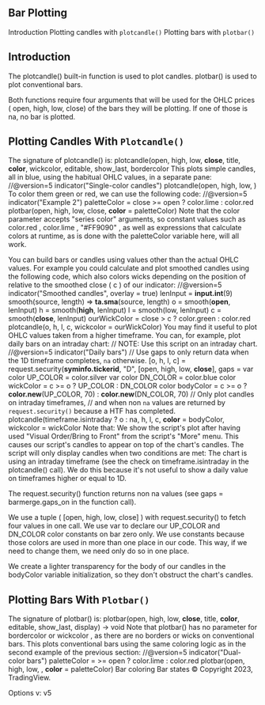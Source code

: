 
## Bar Plotting

Introduction Plotting candles with `plotcandle()`
Plotting bars with `plotbar()`

## Introduction

The plotcandle() built-in function is used to plot candles. plotbar() is used to plot conventional bars.

Both functions require four arguments that will be used for the OHLC prices ( open, high, low, close) of the bars they will be plotting. If one of those is na, no bar is plotted.

## Plotting Candles With `Plotcandle()`

The signature of plotcandle() is:
plotcandle(open, high, low, **close**, title, **color**, wickcolor, editable, show_last, bordercolor This plots simple candles, all in blue, using the habitual OHLC values, in a separate pane:
//@version=5 indicator("Single-color candles") plotcandle(open, high, low, )
To color them green or red, we can use the following code:
//@version=5 indicator("Example 2") paletteColor = close >= open ? color.lime : color.red plotbar(open, high, low, close, **color** = paletteColor)
Note that the color  parameter accepts "series color" arguments, so constant values such as color.red , color.lime , "#FF9090" , as well as expressions that calculate colors at runtime, as is done with the paletteColor  variable here, will all work.

You can build bars or candles using values other than the actual OHLC values. For example you could calculate and plot smoothed candles using the following code, which also colors wicks depending on the position of  relative to the smoothed close ( c ) of our indicator:
//@version=5 indicator("Smoothed candles", overlay = true)
lenInput = **input.int**(9) smooth(source, length) => **ta.sma**(source, length) o = smooth(**open**, lenInput) h = smooth(**high**, lenInput)
l = smooth(low, lenInput) c = smooth(**close**, lenInput) ourWickColor = close > c ? color.green : color.red plotcandle(o, h, l, c, wickcolor = ourWickColor)
You may find it useful to plot OHLC values taken from a higher timeframe. You can, for example, plot daily bars on an intraday chart:
// NOTE: Use this script on an intraday chart. //@version=5 indicator("Daily bars")
// Use gaps to only return data when the 1D timeframe completes, `na` otherwise. [o, h, l, c] = request.security(**syminfo.tickerid**, "D", [open, high, low, **close**], gaps = var color UP_COLOR = color.silver var color DN_COLOR = color.blue color wickColor = c >= o ? UP_COLOR : DN_COLOR color bodyColor = c >= o ? **color.new**(UP_COLOR, 70) : **color.new**(DN_COLOR, 70) // Only plot candles on intraday timeframes, // and when non `na` values are returned by `request.security()` because a HTF has completed. plotcandle(timeframe.isintraday ? o : na, h, l, c, **color** = bodyColor, wickcolor = wickColor Note that:
We show the script's plot after having used "Visual Order/Bring to Front" from the script's "More" menu. This causes our script's candles to appear on top of the chart's candles. The script will only display candles when two conditions are met:
The chart is using an intraday timeframe (see the check on timeframe.isintraday  in the plotcandle()
call). We do this because it's not useful to show a daily value on timeframes higher or equal to 1D.

The request.security() function returns non na values (see gaps = barmerge.gaps_on  in the function call).

We use a tuple ( [open, high, low, close] ) with request.security() to fetch four values in one call. We use var to declare our UP_COLOR  and DN_COLOR  color constants on bar zero only. We use constants because those colors are used in more than one place in our code. This way, if we need to change them, we need only do so in one place.

We create a lighter transparency for the body of our candles in the bodyColor  variable initialization, so they don't obstruct the chart's candles.

## Plotting Bars With `Plotbar()`

The signature of plotbar() is:
plotbar(open, high, low, **close**, title, **color**, editable, show_last, display) → void Note that plotbar() has no parameter for bordercolor  or wickcolor , as there are no borders or wicks on conventional bars. This plots conventional bars using the same coloring logic as in the second example of the previous section:
//@version=5 indicator("Dual-color bars") paletteColor =  >= open ? color.lime : color.red plotbar(open, high, low, , **color** = paletteColor)
Bar coloring Bar states
© Copyright 2023, TradingView.

Options v: v5